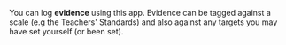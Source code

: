 You can log __evidence__ using this app. Evidence can be tagged against a scale (e.g the Teachers' Standards) and also against any targets you may have set yourself (or been set).